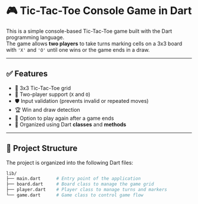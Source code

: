 # 🎮 Tic-Tac-Toe Console Game in Dart

This is a simple console-based Tic-Tac-Toe game built with the Dart programming language.  
The game allows **two players** to take turns marking cells on a 3x3 board with `'X'` and `'O'` until one wins or the game ends in a draw.

---

## ✅ Features

- 🧩 3x3 Tic-Tac-Toe grid  
- 👥 Two-player support (`X` and `O`)  
- 🛡️ Input validation (prevents invalid or repeated moves)  
- 🏆 Win and draw detection  
- 🔁 Option to play again after a game ends  
- 🧱 Organized using Dart **classes** and **methods**

---

## 📁 Project Structure

The project is organized into the following Dart files:

```bash
lib/
├── main.dart      # Entry point of the application
├── board.dart     # Board class to manage the game grid
├── player.dart    # Player class to manage turns and markers
└── game.dart      # Game class to control game flow
